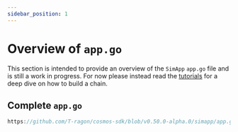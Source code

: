 ```yaml
---
sidebar_position: 1
---
```


# Overview of `app.go`

This section is intended to provide an overview of the `SimApp` `app.go` file and is still a work in progress.
For now please instead read the [tutorials](https://tutorials.cosmos.network) for a deep dive on how to build a chain.

## Complete `app.go`

```go reference
https://github.com/T-ragon/cosmos-sdk/blob/v0.50.0-alpha.0/simapp/app.go
```
